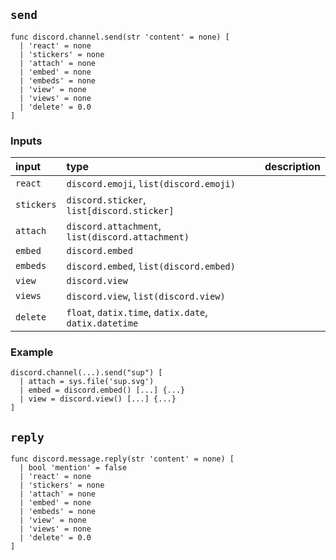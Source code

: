 ## `send`

```
func discord.channel.send(str 'content' = none) [
  | 'react' = none
  | 'stickers' = none
  | 'attach' = none
  | 'embed' = none
  | 'embeds' = none
  | 'view' = none
  | 'views' = none
  | 'delete' = 0.0
]
```

### Inputs

| input | type | description |
| :---- | :--- | :---------- |
| `react` | `discord.emoji`, `list(discord.emoji)` | |
| `stickers` | `discord.sticker`, `list[discord.sticker]` | |
| `attach` | `discord.attachment`, `list(discord.attachment)` | |
| `embed` | `discord.embed` | |
| `embeds` | `discord.embed`, `list(discord.embed)` | |
| `view` | `discord.view` | |
| `views` | `discord.view`, `list(discord.view)` | |
| `delete` | `float`, `datix.time`, `datix.date`, `datix.datetime` | |

### Example

```
discord.channel(...).send("sup") [
  | attach = sys.file('sup.svg')
  | embed = discord.embed() [...] {...}
  | view = discord.view() [...] {...}
]
```

## `reply`

```
func discord.message.reply(str 'content' = none) [
  | bool 'mention' = false
  | 'react' = none
  | 'stickers' = none
  | 'attach' = none
  | 'embed' = none
  | 'embeds' = none
  | 'view' = none
  | 'views' = none
  | 'delete' = 0.0
]
```
